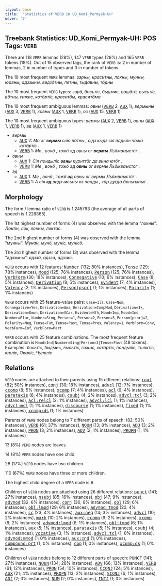 ```yaml
---
layout: base
title:  'Statistics of VERB in UD_Komi_Permyak-UH'
udver: '2'
---
```


## Treebank Statistics: UD_Komi_Permyak-UH: POS Tags: `VERB`

There are 118 `VERB` lemmas (28%), 147 `VERB` types (29%) and 165 `VERB` tokens (18%).
Out of 15 observed tags, the rank of `VERB` is: 2 in number of lemmas, 2 in number of types and 3 in number of tokens.

The 10 most frequent `VERB` lemmas: <em>зэрны, краситны, локны, мунны, юавны, адззыны, видзӧтны, петны, тыдавны, тӧдны</em>

The 10 most frequent `VERB` types:  <em>зэрӧ, босьтіс, быдмис, вашöтö, высьтіс, вӧтны, гижис, котӧртіс, краситӧм, краситӧма</em>

The 10 most frequent ambiguous lemmas: <em>овны</em> (<tt><a href="koi_uh-pos-VERB.html">VERB</a></tt> 2, <tt><a href="koi_uh-pos-AUX.html">AUX</a></tt> 1), <em>вермыны</em> (<tt><a href="koi_uh-pos-AUX.html">AUX</a></tt> 3, <tt><a href="koi_uh-pos-VERB.html">VERB</a></tt> 1), <em>ковны</em> (<tt><a href="koi_uh-pos-AUX.html">AUX</a></tt> 1, <tt><a href="koi_uh-pos-VERB.html">VERB</a></tt> 1), <em>оз</em> (<tt><a href="koi_uh-pos-AUX.html">AUX</a></tt> 15, <tt><a href="koi_uh-pos-VERB.html">VERB</a></tt> 1)

The 10 most frequent ambiguous types:  <em>вермы</em> (<tt><a href="koi_uh-pos-AUX.html">AUX</a></tt> 2, <tt><a href="koi_uh-pos-VERB.html">VERB</a></tt> 1), <em>овны</em> (<tt><a href="koi_uh-pos-AUX.html">AUX</a></tt> 1, <tt><a href="koi_uh-pos-VERB.html">VERB</a></tt> 1), <em>эд</em> (<tt><a href="koi_uh-pos-AUX.html">AUX</a></tt> 1, <tt><a href="koi_uh-pos-VERB.html">VERB</a></tt> 1)


* <em>вермы</em>
  * <tt><a href="koi_uh-pos-AUX.html">AUX</a></tt> 2: <em>Ме эг <b>вермы</b> сійӧ вӧтны , сідз кыдз сія ӧддьӧн чожа котӧртіс .</em>
  * <tt><a href="koi_uh-pos-VERB.html">VERB</a></tt> 1: <em>Ме , вонӧ , тожӧ эд овны ог <b>вермы</b> Льӧмваыстӧг .</em>
* <em>овны</em>
  * <tt><a href="koi_uh-pos-AUX.html">AUX</a></tt> 1: <em>Сія пондыліс <b>овны</b> куриттӧг да вина ютӧг .</em>
  * <tt><a href="koi_uh-pos-VERB.html">VERB</a></tt> 1: <em>Ме , вонӧ , тожӧ эд <b>овны</b> ог вермы Льӧмваыстӧг .</em>
* <em>эд</em>
  * <tt><a href="koi_uh-pos-AUX.html">AUX</a></tt> 1: <em>Ме , вонӧ , тожӧ <b>эд</b> овны ог вермы Льӧмваыстӧг .</em>
  * <tt><a href="koi_uh-pos-VERB.html">VERB</a></tt> 1: <em>А сія <b>эд</b> видзчисьны оз понды , кӧр дугда боньгыныт .</em>

## Morphology

The form / lemma ratio of `VERB` is 1.245763 (the average of all parts of speech is 1.228365).

The 1st highest number of forms (4) was observed with the lemma “локны”: <em>Локтін, лок, локны, локтас</em>.

The 2nd highest number of forms (4) was observed with the lemma “мунны”: <em>Мунан, мунö, муніс, мунісӧ</em>.

The 3rd highest number of forms (3) was observed with the lemma “адззыны”: <em>адззö, адзза, адззис</em>.

`VERB` occurs with 12 features: <tt><a href="koi_uh-feat-Number.html">Number</a></tt> (132; 80% instances), <tt><a href="koi_uh-feat-Tense.html">Tense</a></tt> (129; 78% instances), <tt><a href="koi_uh-feat-Mood.html">Mood</a></tt> (125; 76% instances), <tt><a href="koi_uh-feat-Person.html">Person</a></tt> (125; 76% instances), <tt><a href="koi_uh-feat-VerbForm.html">VerbForm</a></tt> (30; 18% instances), <tt><a href="koi_uh-feat-Connegative.html">Connegative</a></tt> (10; 6% instances), <tt><a href="koi_uh-feat-Case.html">Case</a></tt> (8; 5% instances), <tt><a href="koi_uh-feat-Derivation.html">Derivation</a></tt> (8; 5% instances), <tt><a href="koi_uh-feat-Evident.html">Evident</a></tt> (7; 4% instances), <tt><a href="koi_uh-feat-Valency.html">Valency</a></tt> (2; 1% instances), <tt><a href="koi_uh-feat-Person-psor.html">Person[psor]</a></tt> (1; 1% instances), <tt><a href="koi_uh-feat-Polarity.html">Polarity</a></tt> (1; 1% instances)

`VERB` occurs with 25 feature-value pairs: `Case=Ill`, `Case=Nom`, `Connegative=Yes`, `Derivation=Ana`, `Derivation=CompMod`, `Derivation=Ik`, `Derivation=Omon`, `Derivation=VCar`, `Evident=Nfh`, `Mood=Imp`, `Mood=Ind`, `Number=Plur`, `Number=Sing`, `Person=1`, `Person=2`, `Person=3`, `Person[psor]=2`, `Polarity=Neg`, `Tense=Fut`, `Tense=Past`, `Tense=Pres`, `Valency=1`, `VerbForm=Conv`, `VerbForm=Inf`, `VerbForm=Part`

`VERB` occurs with 25 feature combinations.
The most frequent feature combination is `Mood=Ind|Number=Sing|Person=3|Tense=Past` (48 tokens).
Examples: <em>босьтіс, быдмис, высьтіс, гижис, котӧртіс, пондыліс, тшӧктіс, юаліс, Окаліс, Чулаліс</em>


## Relations

`VERB` nodes are attached to their parents using 15 different relations: <tt><a href="koi_uh-dep-root.html">root</a></tt> (82; 50% instances), <tt><a href="koi_uh-dep-conj.html">conj</a></tt> (30; 18% instances), <tt><a href="koi_uh-dep-advcl.html">advcl</a></tt> (12; 7% instances), <tt><a href="koi_uh-dep-ccomp.html">ccomp</a></tt> (8; 5% instances), <tt><a href="koi_uh-dep-xcomp.html">xcomp</a></tt> (7; 4% instances), <tt><a href="koi_uh-dep-acl.html">acl</a></tt> (6; 4% instances), <tt><a href="koi_uh-dep-parataxis.html">parataxis</a></tt> (6; 4% instances), <tt><a href="koi_uh-dep-csubj.html">csubj</a></tt> (4; 2% instances), <tt><a href="koi_uh-dep-advcl-tcl.html">advcl:tcl</a></tt> (3; 2% instances), <tt><a href="koi_uh-dep-acl-relcl.html">acl:relcl</a></tt> (2; 1% instances), <tt><a href="koi_uh-dep-advcl-lcl.html">advcl:lcl</a></tt> (1; 1% instances), <tt><a href="koi_uh-dep-advcl-mcl.html">advcl:mcl</a></tt> (1; 1% instances), <tt><a href="koi_uh-dep-discourse.html">discourse</a></tt> (1; 1% instances), <tt><a href="koi_uh-dep-fixed.html">fixed</a></tt> (1; 1% instances), <tt><a href="koi_uh-dep-xcomp-ds.html">xcomp:ds</a></tt> (1; 1% instances)

Parents of `VERB` nodes belong to 7 different parts of speech:  (82; 50% instances), <tt><a href="koi_uh-pos-VERB.html">VERB</a></tt> (61; 37% instances), <tt><a href="koi_uh-pos-NOUN.html">NOUN</a></tt> (13; 8% instances), <tt><a href="koi_uh-pos-ADJ.html">ADJ</a></tt> (3; 2% instances), <tt><a href="koi_uh-pos-PRON.html">PRON</a></tt> (3; 2% instances), <tt><a href="koi_uh-pos-ADV.html">ADV</a></tt> (2; 1% instances), <tt><a href="koi_uh-pos-PROPN.html">PROPN</a></tt> (1; 1% instances)

13 (8%) `VERB` nodes are leaves.

14 (8%) `VERB` nodes have one child.

28 (17%) `VERB` nodes have two children.

110 (67%) `VERB` nodes have three or more children.

The highest child degree of a `VERB` node is 9.

Children of `VERB` nodes are attached using 26 different relations: <tt><a href="koi_uh-dep-punct.html">punct</a></tt> (141; 27% instances), <tt><a href="koi_uh-dep-nsubj.html">nsubj</a></tt> (85; 16% instances), <tt><a href="koi_uh-dep-obj.html">obj</a></tt> (47; 9% instances), <tt><a href="koi_uh-dep-advmod.html">advmod</a></tt> (32; 6% instances), <tt><a href="koi_uh-dep-conj.html">conj</a></tt> (30; 6% instances), <tt><a href="koi_uh-dep-obl.html">obl</a></tt> (29; 6% instances), <tt><a href="koi_uh-dep-obl-lmod.html">obl:lmod</a></tt> (29; 6% instances), <tt><a href="koi_uh-dep-advmod-tmod.html">advmod:tmod</a></tt> (23; 4% instances), <tt><a href="koi_uh-dep-cc.html">cc</a></tt> (23; 4% instances), <tt><a href="koi_uh-dep-aux-neg.html">aux:neg</a></tt> (14; 3% instances), <tt><a href="koi_uh-dep-advcl.html">advcl</a></tt> (10; 2% instances), <tt><a href="koi_uh-dep-mark.html">mark</a></tt> (10; 2% instances), <tt><a href="koi_uh-dep-ccomp.html">ccomp</a></tt> (9; 2% instances), <tt><a href="koi_uh-dep-xcomp.html">xcomp</a></tt> (8; 2% instances), <tt><a href="koi_uh-dep-advmod-lmod.html">advmod:lmod</a></tt> (6; 1% instances), <tt><a href="koi_uh-dep-obl-tmod.html">obl:tmod</a></tt> (6; 1% instances), <tt><a href="koi_uh-dep-aux.html">aux</a></tt> (5; 1% instances), <tt><a href="koi_uh-dep-parataxis.html">parataxis</a></tt> (5; 1% instances), <tt><a href="koi_uh-dep-csubj.html">csubj</a></tt> (4; 1% instances), <tt><a href="koi_uh-dep-vocative.html">vocative</a></tt> (3; 1% instances), <tt><a href="koi_uh-dep-advcl-tcl.html">advcl:tcl</a></tt> (1; 0% instances), <tt><a href="koi_uh-dep-advmod-mmod.html">advmod:mmod</a></tt> (1; 0% instances), <tt><a href="koi_uh-dep-aux-cnd.html">aux:cnd</a></tt> (1; 0% instances), <tt><a href="koi_uh-dep-compound-prt.html">compound:prt</a></tt> (1; 0% instances), <tt><a href="koi_uh-dep-cop.html">cop</a></tt> (1; 0% instances), <tt><a href="koi_uh-dep-xcomp-ds.html">xcomp:ds</a></tt> (1; 0% instances)

Children of `VERB` nodes belong to 12 different parts of speech: <tt><a href="koi_uh-pos-PUNCT.html">PUNCT</a></tt> (141; 27% instances), <tt><a href="koi_uh-pos-NOUN.html">NOUN</a></tt> (134; 26% instances), <tt><a href="koi_uh-pos-ADV.html">ADV</a></tt> (66; 13% instances), <tt><a href="koi_uh-pos-VERB.html">VERB</a></tt> (61; 12% instances), <tt><a href="koi_uh-pos-PRON.html">PRON</a></tt> (54; 10% instances), <tt><a href="koi_uh-pos-CCONJ.html">CCONJ</a></tt> (24; 5% instances), <tt><a href="koi_uh-pos-AUX.html">AUX</a></tt> (21; 4% instances), <tt><a href="koi_uh-pos-PROPN.html">PROPN</a></tt> (13; 2% instances), <tt><a href="koi_uh-pos-SCONJ.html">SCONJ</a></tt> (6; 1% instances), <tt><a href="koi_uh-pos-ADJ.html">ADJ</a></tt> (2; 0% instances), <tt><a href="koi_uh-pos-NUM.html">NUM</a></tt> (2; 0% instances), <tt><a href="koi_uh-pos-INTJ.html">INTJ</a></tt> (1; 0% instances)

